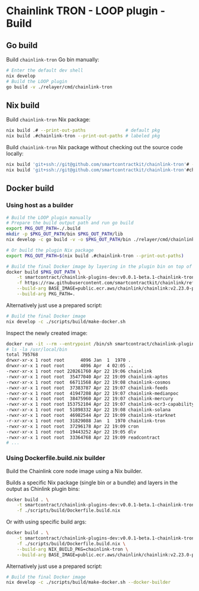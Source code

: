 
# Chainlink TRON - LOOP plugin - Build

## Go build

Build `chainlink-tron` Go bin manually:

```bash
# Enter the default dev shell
nix develop
# Build the LOOP plugin
go build -v ./relayer/cmd/chainlink-tron
```

## Nix build

Build `chainlink-tron` Nix package:

```bash
nix build .# --print-out-paths               # default pkg
nix build .#chainlink-tron --print-out-paths # labeled pkg
```

Build `chainlink-tron` Nix package without checking out the source code locally:

```bash
nix build 'git+ssh://git@github.com/smartcontractkit/chainlink-tron'# --print-out-paths              # default pkg
nix build 'git+ssh://git@github.com/smartcontractkit/chainlink-tron'#chainlink-tron --print-out-paths # labeled pkg
```

## Docker build

### Using host as a builder

```bash
# Build the LOOP plugin manually
# Prepare the build output path and run go build
export PKG_OUT_PATH=./.build
mkdir -p $PKG_OUT_PATH/bin $PKG_OUT_PATH/lib
nix develop -c go build -v -o $PKG_OUT_PATH/bin ./relayer/cmd/chainlink-tron

# Or build the plugin Nix package
export PKG_OUT_PATH=$(nix build .#chainlink-tron --print-out-paths)

# Build the final Docker image by layering in the plugin bin on top of base chainlink:*-plugins image
docker build $PKG_OUT_PATH \
    -t smartcontract/chainlink-plugins-dev:v0.0.1-beta.1-chainlink-tron \
    -f https://raw.githubusercontent.com/smartcontractkit/chainlink/refs/heads/develop/plugins/chainlink.prebuilt.Dockerfile \
    --build-arg BASE_IMAGE=public.ecr.aws/chainlink/chainlink:v2.23.0-plugins \
    --build-arg PKG_PATH=.
```

Alternatively just use a prepared script:

```bash
# Build the final Docker image
nix develop -c ./scripts/build/make-docker.sh
```

Inspect the newly created image:

```bash
docker run -it --rm --entrypoint /bin/sh smartcontract/chainlink-plugins-dev:v0.0.1-beta.1-chainlink-tron
# ls -la /usr/local/bin
total 795768
drwxr-xr-x 1 root root      4096 Jan  1  1970 .
drwxr-xr-x 1 root root      4096 Apr  4 02:05 ..
-rwxr-xr-x 1 root root 220261760 Apr 22 19:06 chainlink
-rwxr-xr-x 1 root root  35477040 Apr 22 19:09 chainlink-aptos
-rwxr-xr-x 1 root root  66711568 Apr 22 19:08 chainlink-cosmos
-rwxr-xr-x 1 root root  37383787 Apr 22 19:07 chainlink-feeds
-rwxr-xr-x 1 root root  41947208 Apr 22 19:07 chainlink-medianpoc
-rwxr-xr-x 1 root root  38475960 Apr 22 19:07 chainlink-mercury
-rwxr-xr-x 1 root root 153752104 Apr 22 19:07 chainlink-ocr3-capability
-rwxr-xr-x 1 root root  51898332 Apr 22 19:08 chainlink-solana
-rwxr-xr-x 1 root root  46982544 Apr 22 19:09 chainlink-starknet
-r-xr-xr-x 1 root root  31829088 Jan  1  1970 chainlink-tron
-rwxr-xr-x 1 root root  37296178 Apr 22 19:09 cron
-rwxr-xr-x 1 root root  19443252 Apr 22 19:05 dlv
-rwxr-xr-x 1 root root  33364768 Apr 22 19:09 readcontract
# ...
```

### Using Dockerfile.build.nix builder

Build the Chainlink core node image using a Nix builder.

Builds a specific Nix package (single bin or a bundle) and layers in the output as Chinlink plugin bins:

```bash
docker build . \
    -t smartcontract/chainlink-plugins-dev:v0.0.1-beta.1-chainlink-tron \
    -f ./scripts/build/Dockerfile.build.nix
```

Or with using specific build args:

```bash
docker build . \
    -t smartcontract/chainlink-plugins-dev:v0.0.1-beta.1-chainlink-tron \
    -f ./scripts/build/Dockerfile.build.nix \
    --build-arg NIX_BUILD_PKG=chainlink-tron \
    --build-arg BASE_IMAGE=public.ecr.aws/chainlink/chainlink:v2.23.0-plugins
```

Alternatively just use a prepared script:

```bash
# Build the final Docker image
nix develop -c ./scripts/build/make-docker.sh --docker-builder
```
